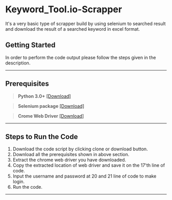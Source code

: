 # Keyword_Tool.io-Scrapper

It's a very basic type of scrapper build by using selenium to searched result and download the result of a searched keyword in excel format.

## Getting Started
In order to perform the code output please follow the steps given in the description.

--------------------------------------------------------------------------------------------------------------------------------------



## Prerequisites
> **Python 3.0+**              [[Download]](https://www.python.org/downloads/)

> **Selenium package**         [[Download]](https://pypi.python.org/pypi/selenium)

> **Crome Web Driver**         [[Download]](https://chromedriver.storage.googleapis.com/index.html?path=2.33/)

--------------------------------------------------------------------------------------------------------------------------------------

## Steps to Run the Code
1. Download the code script by clicking clone or download button.
2. Download all the prerequisites shown in above section. 
3. Extract the chrome web driver you have downloaded. 
4. Copy the extracted location of web driver and save it on the 17'th line of code.
5. Input the username and password at 20 and 21 line of code to make login. 
6. Run the code.

---------------------------------------------------------------------------------------------------------------------------------------

